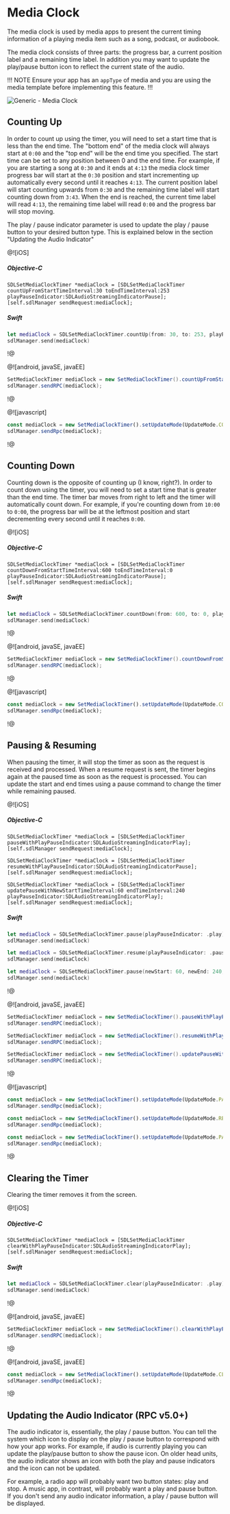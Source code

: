 # Media Clock
The media clock is used by media apps to present the current timing information of a playing media item such as a song, podcast, or audiobook.

The media clock consists of three parts: the progress bar, a current position label and a remaining time label. In addition you may want to update the play/pause button icon to reflect the current state of the audio. 

!!! NOTE
Ensure your app has an `appType` of media and you are using the media template before implementing this feature.
!!!

![Generic - Media Clock](assets/generic_mediaclock.png)

## Counting Up
In order to count up using the timer, you will need to set a start time that is less than the end time. The "bottom end" of the media clock will always start at `0:00` and the "top end" will be the end time you specified. The start time can be set to any position between 0 and the end time. For example, if you are starting a song at `0:30` and it ends at `4:13` the media clock timer progress bar will start at the `0:30` position and start incrementing up automatically every second until it reaches `4:13`. The current position label will start counting upwards from `0:30` and the remaining time label will start counting down from `3:43`. When the end is reached, the current time label will read `4:13`, the remaining time label will read `0:00` and the progress bar will stop moving.

The play / pause indicator parameter is used to update the play / pause button to your desired button type. This is explained below in the section "Updating the Audio Indicator"

@![iOS]
##### Objective-C
```objc
SDLSetMediaClockTimer *mediaClock = [SDLSetMediaClockTimer countUpFromStartTimeInterval:30 toEndTimeInterval:253 playPauseIndicator:SDLAudioStreamingIndicatorPause];
[self.sdlManager sendRequest:mediaClock];
```

##### Swift
```swift
let mediaClock = SDLSetMediaClockTimer.countUp(from: 30, to: 253, playPauseIndicator: .pause)
sdlManager.send(mediaClock)
```
!@

@![android, javaSE, javaEE]
```java
SetMediaClockTimer mediaClock = new SetMediaClockTimer().countUpFromStartTimeInterval(30, 253, AudioStreamingIndicator.PAUSE);
sdlManager.sendRPC(mediaClock);
```
!@

@![javascript]
```js
const mediaClock = new SetMediaClockTimer().setUpdateMode(UpdateMode.COUNTUP).setStartTime(new StartTime().setSeconds(30)).setEndTime(new StartTime().setStartTime(253)).setAudioStreamingIndicator(AudioStreamingIndicator.PAUSE);
sdlManager.sendRpc(mediaClock);
```
!@

## Counting Down
Counting down is the opposite of counting up (I know, right?). In order to count down using the timer, you will need to set a start time that is greater than the end time. The timer bar moves from right to left and the timer will automatically count down. For example, if you're counting down from `10:00` to `0:00`, the progress bar will be at the leftmost position and start decrementing every second until it reaches `0:00`.

@![iOS]
##### Objective-C
```objc
SDLSetMediaClockTimer *mediaClock = [SDLSetMediaClockTimer countDownFromStartTimeInterval:600 toEndTimeInterval:0 playPauseIndicator:SDLAudioStreamingIndicatorPause];
[self.sdlManager sendRequest:mediaClock];
```

##### Swift
```swift
let mediaClock = SDLSetMediaClockTimer.countDown(from: 600, to: 0, playPauseIndicator: .pause)
sdlManager.send(mediaClock)
```
!@

@![android, javaSE, javaEE]
```java
SetMediaClockTimer mediaClock = new SetMediaClockTimer().countDownFromStartTimeInterval(600, 0, AudioStreamingIndicator.PAUSE);
sdlManager.sendRPC(mediaClock);
```
!@

@![javascript]
```js
const mediaClock = new SetMediaClockTimer().setUpdateMode(UpdateMode.COUNTDOWN).setStartTime(new StartTime().setStartTime(600)).setEndTime(new StartTime().setStartTime(0)).setAudioStreamingIndicator(AudioStreamingIndicator.PAUSE);
sdlManager.sendRpc(mediaClock);
```
!@

## Pausing & Resuming
When pausing the timer, it will stop the timer as soon as the request is received and processed. When a resume request is sent, the timer begins again at the paused time as soon as the request is processed. You can update the start and end times using a pause command to change the timer while remaining paused.

@![iOS]
##### Objective-C
```objc
SDLSetMediaClockTimer *mediaClock = [SDLSetMediaClockTimer pauseWithPlayPauseIndicator:SDLAudioStreamingIndicatorPlay];
[self.sdlManager sendRequest:mediaClock];
```

```objc
SDLSetMediaClockTimer *mediaClock = [SDLSetMediaClockTimer resumeWithPlayPauseIndicator:SDLAudioStreamingIndicatorPause];
[self.sdlManager sendRequest:mediaClock];
```

```objc
SDLSetMediaClockTimer *mediaClock = [SDLSetMediaClockTimer updatePauseWithNewStartTimeInterval:60 endTimeInterval:240 playPauseIndicator:SDLAudioStreamingIndicatorPlay];
[self.sdlManager sendRequest:mediaClock];
```

##### Swift
```swift
let mediaClock = SDLSetMediaClockTimer.pause(playPauseIndicator: .play)
sdlManager.send(mediaClock)
```

```swift
let mediaClock = SDLSetMediaClockTimer.resume(playPauseIndicator: .pause)
sdlManager.send(mediaClock)
```

```swift
let mediaClock = SDLSetMediaClockTimer.pause(newStart: 60, newEnd: 240, playPauseIndicator: .play)
sdlManager.send(mediaClock)
```
!@

@![android, javaSE, javaEE]
```java
SetMediaClockTimer mediaClock = new SetMediaClockTimer().pauseWithPlayPauseIndicator(AudioStreamingIndicator.PLAY);
sdlManager.sendRPC(mediaClock);
```

```java
SetMediaClockTimer mediaClock = new SetMediaClockTimer().resumeWithPlayPauseIndicator(AudioStreamingIndicator.PAUSE);
sdlManager.sendRPC(mediaClock);
```

```java
SetMediaClockTimer mediaClock = new SetMediaClockTimer().updatePauseWithNewStartTimeInterval(60, 240, AudioStreamingIndicator.PLAY);
sdlManager.sendRPC(mediaClock);
```
!@

@![javascript]
```js
const mediaClock = new SetMediaClockTimer().setUpdateMode(UpdateMode.PAUSE).setAudioStreamingIndicator(AudioStreamingIndicator.PLAY);
sdlManager.sendRpc(mediaClock);
```

```js
const mediaClock = new SetMediaClockTimer().setUpdateMode(UpdateMode.RESUME).setAudioStreamingIndicator(AudioStreamingIndicator.PAUSE);
sdlManager.sendRpc(mediaClock);
```

```js
const mediaClock = new SetMediaClockTimer().setUpdateMode(UpdateMode.PAUSE).setStartTime(new StartTime().setStartTime(60)).setEndTime(new StartTime().setStartTime(240)).setAudioStreamingIndicator(AudioStreamingIndicator.PLAY);
sdlManager.sendRpc(mediaClock);
```
!@

## Clearing the Timer
Clearing the timer removes it from the screen.

@![iOS]
##### Objective-C
```objc
SDLSetMediaClockTimer *mediaClock = [SDLSetMediaClockTimer clearWithPlayPauseIndicator:SDLAudioStreamingIndicatorPlay];
[self.sdlManager sendRequest:mediaClock];
```

##### Swift
```swift
let mediaClock = SDLSetMediaClockTimer.clear(playPauseIndicator: .play)
sdlManager.send(mediaClock)
```
!@

@![android, javaSE, javaEE]
```java
SetMediaClockTimer mediaClock = new SetMediaClockTimer().clearWithPlayPauseIndicator(AudioStreamingIndicator.PLAY);
sdlManager.sendRPC(mediaClock);
```
!@

@![android, javaSE, javaEE]
```js
const mediaClock = new SetMediaClockTimer().setUpdateMode(UpdateMode.CLEAR).setPlayPauseIndicator(AudioStreamingIndicator.PLAY);
sdlManager.sendRpc(mediaClock);
```
!@

## Updating the Audio Indicator (RPC v5.0+)
The audio indicator is, essentially, the play / pause button. You can tell the system which icon to display on the play / pause button to correspond with how your app works. For example, if audio is currently playing you can update the play/pause button to show the pause icon. On older head units, the audio indicator shows an icon with both the play and pause indicators and the icon can not be updated.

For example, a radio app will probably want two button states: play and stop. A music app, in contrast, will probably want a play and pause button. If you don't send any audio indicator information, a play / pause button will be displayed.
